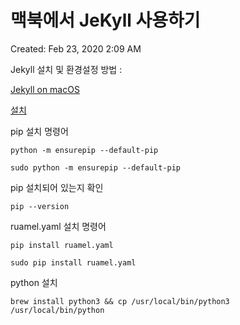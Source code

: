 # 맥북에서 JeKyll 사용하기

Created: Feb 23, 2020 2:09 AM

Jekyll 설치 및 환경설정 방법 : 

[Jekyll on macOS](https://jekyllrb.com/docs/installation/macos/)

[설치](http://jekyllrb-ko.github.io/docs/installation/)

pip 설치 명령어 

`python -m ensurepip --default-pip`

`sudo python -m ensurepip --default-pip`

pip 설치되어 있는지 확인

`pip --version`

ruamel.yaml 설치 명령어

`pip install ruamel.yaml`

`sudo pip install ruamel.yaml`

python  설치 

`brew install python3 && cp /usr/local/bin/python3 /usr/local/bin/python`
